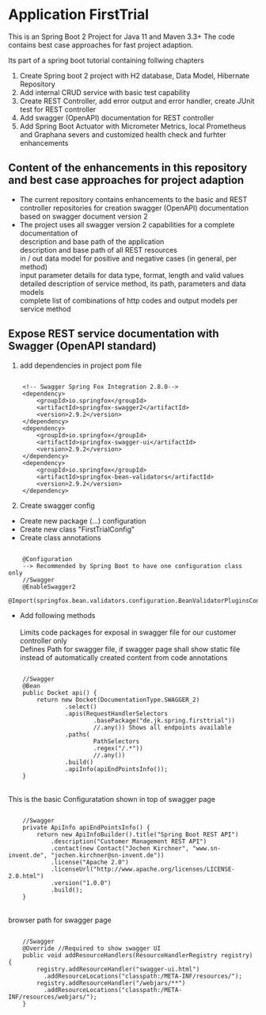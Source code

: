 # Application FirstTrial

This is an Spring Boot 2 Project for Java 11 and Maven 3.3+ 
The code contains best case approaches for fast project adaption.

Its part of a spring boot tutorial containing follwing chapters
1. Create Spring boot 2 project with H2 database, Data Model, Hibernate Repository
2. Add internal CRUD service with basic test capability
3. Create REST Controller, add error output and error handler, create JUnit test for REST controller
4. Add swagger (OpenAPI) documentation for REST controller
5. Add Spring Boot Actuator with Micrometer Metrics, local Prometheus and Graphana severs and customized health check and furhter enhancements

## Content of the enhancements in this repository and best case approaches for project adaption
* The current repository contains enhancements to the basic and REST controller repositories for creation swagger (OpenAPI) documentation based on swagger document version 2 
* The project uses all swagger version 2 capabilities for a complete documentation of 
<br> description and base path of the application
<br> description and base path of all REST resources
<br> in / out data model for positive and negative cases (in general, per method)
<br> input parameter details for data type, format, length and valid values 
<br> detailed description of service method, its path, parameters and data models
<br> complete list of combinations of http codes and output models per service method

## Expose REST service documentation with Swagger (OpenAPI standard)

1.  add dependencies in project pom file
<pre><code>
	&lt;!-- Swagger Spring Fox Integration 2.8.0--&gt;
	&lt;dependency&gt;
	    &lt;groupId&gt;io.springfox&lt;/groupId&gt;
	    &lt;artifactId&gt;springfox-swagger2&lt;/artifactId&gt;
	    &lt;version&gt;2.9.2&lt;/version&gt;
	&lt;/dependency&gt;
	&lt;dependency&gt;
	    &lt;groupId&gt;io.springfox&lt;/groupId&gt;
	    &lt;artifactId&gt;springfox-swagger-ui&lt;/artifactId&gt;
	    &lt;version&gt;2.9.2&lt;/version&gt;
	&lt;/dependency&gt;
    &lt;dependency&gt;
        &lt;groupId&gt;io.springfox&lt;/groupId&gt;
        &lt;artifactId&gt;springfox-bean-validators&lt;/artifactId&gt;
        &lt;version&gt;2.9.2&lt;/version&gt;
    &lt;/dependency&gt;
</pre></code>

2. Create swagger config 
* Create new package (...) configuration
* Create new class "FirstTrialConfig"
* Create class annotations
<pre><code>
	@Configuration
	--> Recommended by Spring Boot to have one configuration class only
	//Swagger
	@EnableSwagger2
	@Import(springfox.bean.validators.configuration.BeanValidatorPluginsConfiguration.class)
</pre></code>	
* Add following methods 			
<br> Limits code packages for exposal in swagger file for our customer controller only
<br> Defines Path for swagger file, if swagger page shall show static file instead of automatically created content from code annotations
<pre><code>
	//Swagger
	@Bean
	public Docket api() {
		return new Docket(DocumentationType.SWAGGER_2)
				.select()
				.apis(RequestHandlerSelectors
						.basePackage("de.jk.spring.firsttrial"))
						//.any()) Shows all endpoints available
				.paths(
						PathSelectors
						.regex("/.*"))
						//.any())
				.build()
				.apiInfo(apiEndPointsInfo());
	}
</pre></code>
<br> This is the basic Configuratation shown in top of swagger page
<pre><code>			
	//Swagger
	private ApiInfo apiEndPointsInfo() {
		return new ApiInfoBuilder().title("Spring Boot REST API")
			.description("Customer Management REST API")
			.contact(new Contact("Jochen Kirchner", "www.sn-invent.de", "jochen.kirchner@sn-invent.de"))
			.license("Apache 2.0")
			.licenseUrl("http://www.apache.org/licenses/LICENSE-2.0.html")
			.version("1.0.0")
			.build();
	}
</pre></code>
<br> browser path for swagger page
<pre><code>			
	//Swagger
	@Override //Required to show swagger UI
	public void addResourceHandlers(ResourceHandlerRegistry registry) {
		registry.addResourceHandler("swagger-ui.html")
		  .addResourceLocations("classpath:/META-INF/resources/");
		registry.addResourceHandler("/webjars/**")
		  .addResourceLocations("classpath:/META-INF/resources/webjars/");
	}
</pre></code>